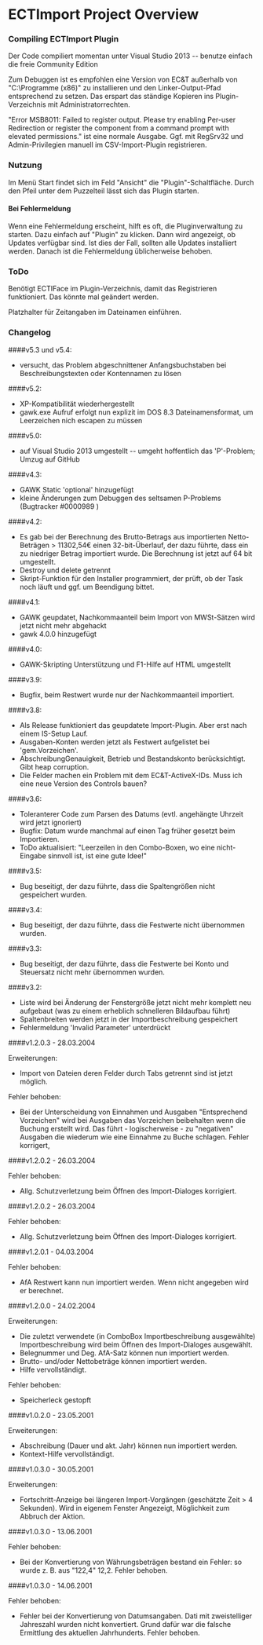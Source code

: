 # ECTImport Project Overview

### Compiling ECTImport Plugin ###

Der Code compiliert momentan unter Visual Studio 2013 -- benutze einfach die freie Community Edition

Zum Debuggen ist es empfohlen eine Version von EC&T außerhalb von "C:\Programme (x86)" 
zu installieren und den Linker-Output-Pfad entsprechend zu setzen. 
Das erspart das ständige Kopieren ins Plugin-Verzeichnis mit Administratorrechten.

"Error MSB8011: Failed to register output. Please try enabling Per-user Redirection or register 
the component from a command prompt with elevated permissions." ist eine normale Ausgabe.
Ggf. mit RegSrv32 und Admin-Privilegien manuell im CSV-Import-Plugin registrieren.

### Nutzung ###

Im Menü Start findet sich im Feld "Ansicht" die "Plugin"-Schaltfläche. Durch den Pfeil unter dem Puzzelteil lässt sich das Plugin starten.

#### Bei Fehlermeldung ####

Wenn eine Fehlermeldung erscheint, hilft es oft, die Pluginverwaltung zu starten. Dazu einfach auf "Plugin" zu klicken. Dann wird angezeigt, ob Updates verfügbar sind. Ist dies der Fall, sollten alle Updates installiert werden. Danach ist die Fehlermeldung üblicherweise behoben.

### ToDo ###

Benötigt ECTIFace im Plugin-Verzeichnis, damit das Registrieren funktioniert.
Das könnte mal geändert werden.

Platzhalter für Zeitangaben im Dateinamen einführen.

### Changelog ###

####v5.3 und v5.4: 
- versucht, das Problem abgeschnittener Anfangsbuchstaben bei Beschreibungstexten oder Kontennamen zu lösen

####v5.2: 
- XP-Kompatibilität wiederhergestellt
- gawk.exe Aufruf erfolgt nun explizit im DOS 8.3 Dateinamensformat, um Leerzeichen nich escapen zu müssen

####v5.0: 
 - auf Visual Studio 2013 umgestellt -- umgeht hoffentlich das 'P'-Problem; Umzug auf GitHub 

####v4.3:
 - GAWK Static 'optional' hinzugefügt
 - kleine Änderungen zum Debuggen des seltsamen P-Problems (Bugtracker #0000989 )
 
####v4.2: 
 - Es gab bei der Berechnung des Brutto-Betrags aus importierten Netto-Beträgen > 11302,54€ einen 32-bit-Überlauf, 
   der dazu führte, dass ein zu niedriger Betrag importiert wurde. Die Berechnung ist jetzt auf 64 bit umgestellt. 
 - Destroy und delete getrennt
 - Skript-Funktion für den Installer programmiert, der prüft, ob der Task noch läuft und ggf. um Beendigung bittet.
 
####v4.1:
 - GAWK geupdatet, Nachkommaanteil beim Import von MWSt-Sätzen wird jetzt nicht mehr abgehackt
 - gawk 4.0.0 hinzugefügt

####v4.0: 
 - GAWK-Skripting Unterstützung und F1-Hilfe auf HTML umgestellt

####v3.9: 
 - Bugfix, beim Restwert wurde nur der Nachkommaanteil importiert.

####v3.8:
 - Als Release funktioniert das geupdatete Import-Plugin. Aber erst nach einem IS-Setup Lauf.
 - Ausgaben-Konten werden jetzt als Festwert aufgelistet bei 'gem.Vorzeichen'.
 - AbschreibungGenauigkeit, Betrieb und Bestandskonto berücksichtigt. Gibt heap corruption.
 - Die Felder machen ein Problem mit dem EC&T-ActiveX-IDs. Muss ich eine neue Version des Controls bauen?
 
####v3.6: 
 - Toleranterer Code zum Parsen des Datums (evtl. angehängte Uhrzeit wird jetzt ignoriert)
 - Bugfix: Datum wurde manchmal auf einen Tag früher gesetzt beim Importieren.
 - ToDo aktualisiert: "Leerzeilen in den Combo-Boxen, wo eine nicht-Eingabe sinnvoll ist, ist eine gute Idee!"
 
####v3.5: 
 - Bug beseitigt, der dazu führte, dass die Spaltengrößen nicht gespeichert wurden.

####v3.4: 
 - Bug beseitigt, der dazu führte, dass die Festwerte nicht übernommen wurden.

####v3.3: 
 - Bug beseitigt, der dazu führte, dass die Festwerte bei Konto und Steuersatz nicht mehr übernommen wurden.

####v3.2: 
- Liste wird bei Änderung der Fenstergröße jetzt nicht mehr komplett neu aufgebaut (was zu einem erheblich schnelleren Bildaufbau führt)
- Spaltenbreiten werden jetzt in der Importbeschreibung gespeichert
- Fehlermeldung 'Invalid Parameter' unterdrückt

####v1.2.0.3 - 28.03.2004

Erweiterungen:
- Import von Dateien deren Felder durch Tabs getrennt sind ist jetzt möglich.

Fehler behoben:
- Bei der Unterscheidung von Einnahmen und Ausgaben "Entsprechend Vorzeichen"
  wird bei Ausgaben das Vorzeichen beibehalten wenn die Buchung erstellt wird.
  Das führt - logischerweise - zu "negativen" Ausgaben die wiederum wie eine
  Einnahme zu Buche schlagen.
  Fehler korrigert,

####v1.2.0.2 - 26.03.2004

Fehler behoben:
- Allg. Schutzverletzung beim Öffnen des Import-Dialoges korrigiert.

####v1.2.0.2 - 26.03.2004

Fehler behoben:
- Allg. Schutzverletzung beim Öffnen des Import-Dialoges korrigiert.

####v1.2.0.1 - 04.03.2004

Fehler behoben:
- AfA Restwert kann nun importiert werden. Wenn nicht angegeben wird
  er berechnet.

####v1.2.0.0 - 24.02.2004

Erweiterungen:
- Die zuletzt verwendete (in ComboBox Importbeschreibung ausgewählte) 
  Importbeschreibung wird beim Öffnen des Import-Dialoges ausgewählt.
- Belegnummer und Deg. AfA-Satz können nun importiert werden.
- Brutto- und/oder Nettobeträge können importiert werden.
- Hilfe vervollständigt.

Fehler behoben:
- Speicherleck gestopft

####v1.0.2.0 - 23.05.2001

Erweiterungen:

- Abschreibung (Dauer und akt. Jahr) können nun importiert werden.
- Kontext-Hilfe vervollständigt.

####v1.0.3.0 - 30.05.2001

Erweiterungen:
- Fortschritt-Anzeige bei längeren Import-Vorgängen (geschätzte 
  Zeit > 4 Sekunden). Wird in eigenem Fenster Angezeigt, Möglichkeit
  zum Abbruch der Aktion.
  
####v1.0.3.0 - 13.06.2001

Fehler behoben:
- Bei der Konvertierung von Währungsbeträgen bestand ein Fehler:
  so wurde z. B. aus "122,4" 12,2.
  Fehler behoben.

####v1.0.3.0 - 14.06.2001

Fehler behoben:
- Fehler bei der Konvertierung von Datumsangaben. Dati mit 
  zweistelliger Jahreszahl wurden nicht konvertiert.
  Grund dafür war die falsche Ermittlung des aktuellen Jahrhunderts.
  Fehler behoben.
